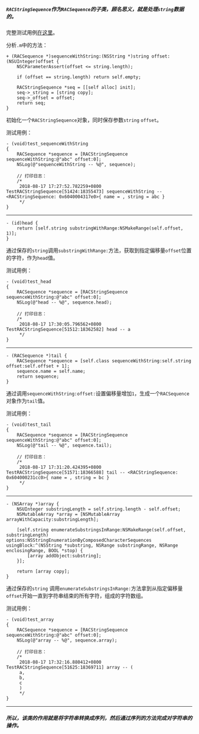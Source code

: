 ##### `RACStringSequence`作为`RACSequence`的子类，顾名思义，就是处理`string`数据的。

完整测试用例[在这里](https://github.com/jianghui1/TestRACStringSequence)。

分析`.m`中的方法：

    + (RACSequence *)sequenceWithString:(NSString *)string offset:(NSUInteger)offset {
    	NSCParameterAssert(offset <= string.length);
    
    	if (offset == string.length) return self.empty;
    
    	RACStringSequence *seq = [[self alloc] init];
    	seq->_string = [string copy];
    	seq->_offset = offset;
    	return seq;
    }
初始化一个`RACStringSequence`对象，同时保存参数`string` `offset`。

测试用例：

    - (void)test_sequenceWithString
    {
        RACSequence *sequence = [RACStringSequence sequenceWithString:@"abc" offset:0];
        NSLog(@"sequenceWithString -- %@", sequence);
        
        // 打印日志：
        /*
         2018-08-17 17:27:52.782259+0800 TestRACStringSequence[51424:18355473] sequenceWithString -- <RACStringSequence: 0x6040004317e0>{ name = , string = abc }
         */
    }
***

    - (id)head {
    	return [self.string substringWithRange:NSMakeRange(self.offset, 1)];
    }
通过保存的`string`调用`substringWithRange:`方法，获取到指定偏移量`offset`位置的字符，作为`head`值。

测试用例：

    - (void)test_head
    {
        RACSequence *sequence = [RACStringSequence sequenceWithString:@"abc" offset:0];
        NSLog(@"head -- %@", sequence.head);
        
        // 打印日志：
        /*
         2018-08-17 17:30:05.796562+0800 TestRACStringSequence[51512:18362582] head -- a
         */
    }
***

    - (RACSequence *)tail {
    	RACSequence *sequence = [self.class sequenceWithString:self.string offset:self.offset + 1];
    	sequence.name = self.name;
    	return sequence;
    }
通过调用`sequenceWithString:offset:`设置偏移量增加`1`，生成一个`RACSequence`对象作为`tail`值。

测试用例：

    - (void)test_tail
    {
        RACSequence *sequence = [RACStringSequence sequenceWithString:@"abc" offset:0];
        NSLog(@"tail -- %@", sequence.tail);
        
        // 打印日志：
        /*
         2018-08-17 17:31:20.424395+0800 TestRACStringSequence[51571:18366588] tail -- <RACStringSequence: 0x604000231cc0>{ name = , string = bc }
         */
    }
***

    - (NSArray *)array {
    	NSUInteger substringLength = self.string.length - self.offset;
    	NSMutableArray *array = [NSMutableArray arrayWithCapacity:substringLength];
    
    	[self.string enumerateSubstringsInRange:NSMakeRange(self.offset, substringLength) options:NSStringEnumerationByComposedCharacterSequences usingBlock:^(NSString *substring, NSRange substringRange, NSRange enclosingRange, BOOL *stop) {
    		[array addObject:substring];
    	}];
    
    	return [array copy];
    }
通过保存的`string` 调用`enumerateSubstringsInRange:`方法拿到从指定偏移量`offset`开始一直到字符串结束的所有字符，组成的字符数组。

测试用例：

    - (void)test_array
    {
        RACSequence *sequence = [RACStringSequence sequenceWithString:@"abc" offset:0];
        NSLog(@"array -- %@", sequence.array);
        
        // 打印日志：
        /*
         2018-08-17 17:32:16.880412+0800 TestRACStringSequence[51625:18369711] array -- (
         a,
         b,
         c
         )
         */
    }
***

##### 所以，该类的作用就是将字符串转换成序列，然后通过序列的方法完成对字符串的操作。
